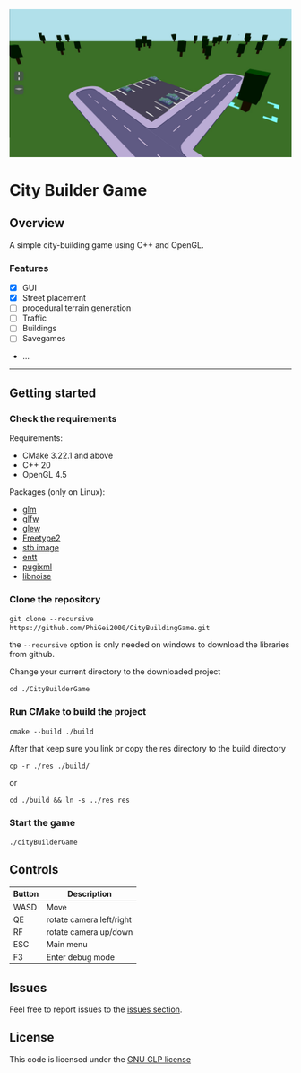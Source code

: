 ![Image](docs/image.jpeg)
# City Builder Game
## Overview
A simple city-building game using C++ and OpenGL.
### Features
- [x] GUI
- [x] Street placement
- [ ] procedural terrain generation
- [ ] Traffic
- [ ] Buildings
- [ ] Savegames
- ...
---
## Getting started
### Check the requirements
Requirements:
- CMake 3.22.1 and above
- C++ 20
- OpenGL 4.5

Packages (only on Linux):
- [glm](https://github.com/g-truc/glm)
- [glfw](https://github.com/glfw/glfw)
- [glew](https://github.com/nigels-com/glew)
- [Freetype2](https://github.com/ubawurinna/freetype-windows-binaries)
- [stb image](https://github.com/nothings/stb/blob/master/stb_image.h)
- [entt](https://github.com/skypjack/entt)
- [pugixml](https://github.com/zeux/pugixml)
- [libnoise](https://github.com/PhiGei2000/libnoise)

### Clone the repository
    git clone --recursive https://github.com/PhiGei2000/CityBuildingGame.git
the `--recursive` option is only needed on windows to download the libraries from github.

Change your current directory to the downloaded project

    cd ./CityBuilderGame

### Run CMake to build the project

    cmake --build ./build


After that keep sure you link or copy the res directory to the build directory

    cp -r ./res ./build/

or

    cd ./build && ln -s ../res res

### Start the game

    ./cityBuilderGame

## Controls

| Button | Description |
| --- | ---|
| WASD | Move |
| QE | rotate camera left/right |
| RF | rotate camera up/down |
| ESC | Main menu |
| F3 | Enter debug mode |

## Issues
Feel free to report issues to the [issues section](https://github.com/PhiGei2000/CityBuilderGame/issues).

## License
This code is licensed under the [GNU GLP license](LICENSE)